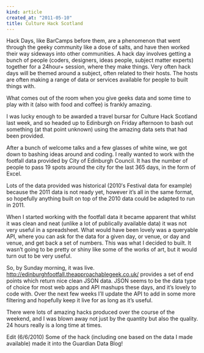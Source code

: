 ```yaml
---
kind: article
created_at: "2011-05-10"
title: Culture Hack Scotland
---
```

Hack Days, like BarCamps before them, are a phenomenon that went through the geeky community like a dose of salts, and have then worked their way sideways into other communities. A hack day involves getting a bunch of people (coders, designers, ideas people, subject matter experts) together for a 24hour+ session, where they make things. Very often hack days will be themed around a subject, often related to their hosts. The hosts are often making a range of data or services available for people to built things with.

What comes out of the room when you give geeks data and some time to play with it (also with food and coffee) is frankly amazing.

I was lucky enough to be awarded a travel bursar for Culture Hack Scotland last week, and so headed up to Edinburgh on Friday afternoon to bash out something (at that point unknown) using the amazing data sets that had been provided.

After a bunch of welcome talks and a few glasses of white wine, we got down to bashing ideas around and coding. I really wanted to work with the footfall data provided by City of Edinburgh Council. It has the number of people to pass 19 spots around the city for the last 365 days, in the form of Excel.

Lots of the data provided was historical (2010′s Festival data for example) because the 2011 data is not ready yet, however it’s all in the same format, so hopefully anything built on top of the 2010 data could be adapted to run in 2011.

When I started working with the footfall data it became apparent that whilst it was clean and neat (unlike a lot of publically available data) it was not very useful in a spreadsheet. What would have been lovely was a queryable API, where you can ask for the data for a given day, or venue, or day and venue, and get back a set of numbers. This was what I decided to built. It wasn’t going to be pretty or shiny like some of the works of art, but it would turn out to be very useful.

So, by Sunday morning, it was live. http://edinburghfootfall.theapproachablegeek.co.uk/ provides a set of end points which return nice clean JSON data. JSON seems to be the data type of choice for most web apps and API mashups these days, and it’s lovely to code with. Over the next few weeks I’ll update the API to add in some more filtering and hopefully keep it live for as long as it’s useful.

There were lots of amazing hacks produced over the course of the weekend, and I was blown away not just by the quantity but also the quality. 24 hours really is a long time at times.

Edit (6/6/2010) Some of the hack (including one based on the data I made available) made it into the Guardian Data Blog!